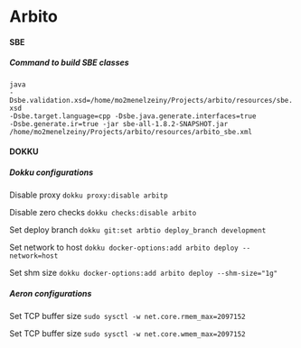# Arbito 
#### SBE 
##### Command to build SBE classes

<code>java -Dsbe.validation.xsd=/home/mo2menelzeiny/Projects/arbito/resources/sbe.xsd -Dsbe.target.language=cpp -Dsbe.java.generate.interfaces=true -Dsbe.generate.ir=true -jar sbe-all-1.8.2-SNAPSHOT.jar /home/mo2menelzeiny/Projects/arbito/resources/arbito_sbe.xml</code>
  
#### DOKKU
##### Dokku configurations
<p>Disable proxy <code>dokku proxy:disable arbitp</code>
<p>Disable zero checks <code>dokku checks:disable arbito</code>
<p>Set deploy branch <code>dokku git:set arbtio deploy_branch development</code>
<p>Set network to host <code>dokku docker-options:add arbito deploy --network=host</code>
<p>Set shm size <code>dokku docker-options:add arbito deploy --shm-size="1g"</code>

##### Aeron configurations
<p>Set TCP buffer size <code>sudo sysctl -w net.core.rmem_max=2097152</code>
<p>Set TCP buffer size <code>sudo sysctl -w net.core.wmem_max=2097152</code>
